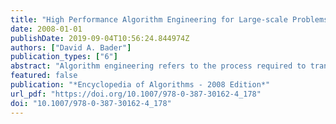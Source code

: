 ```yaml
---
title: "High Performance Algorithm Engineering for Large-scale Problems"
date: 2008-01-01
publishDate: 2019-09-04T10:56:24.844974Z
authors: ["David A. Bader"]
publication_types: ["6"]
abstract: "Algorithm engineering refers to the process required to transform a pencil-and-paper algorithm into a robust, efficient, well tested, and easily usable implementation. Thus it encompasses a number of topics, from modeling cache behavior to the principles of good software engineering; its main focus, however, is experimentation. In that sense, it may be viewed as a recent outgrowth of Experimental Algorithmics [14], which is specifically devoted to the development of methods, tools, and practices for assessing and refining algorithms through experimentation. The ACM Journal of Experimental Algorithmics (JEA), at URL www.jea.acm.org, is devoted to this area.  High-performance algorithm engineering [2] focuses on one of the many facets of algorithm engineering: speed. The high‐performance aspect does not immediately imply parallelism; in fact, in any highly parallel task, most of the impact of high‐performance..."
featured: false
publication: "*Encyclopedia of Algorithms - 2008 Edition*"
url_pdf: "https://doi.org/10.1007/978-0-387-30162-4_178"
doi: "10.1007/978-0-387-30162-4_178"
---
```


